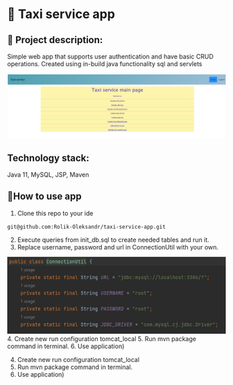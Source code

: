# 🚕 Taxi service app
## 📄 Project description:
 Simple web app that supports user authentication and have basic CRUD operations. Created using in-build java functionality sql and servlets

![pic](png/mainMenu.png)

## Technology stack:
Java 11, MySQL, JSP, Maven

## 📄How to use app
1. Clone this repo to your ide
```
git@github.com:Rolik-Oleksandr/taxi-service-app.git
```
2. Execute queries from init_db.sql to create needed tables and run it.
3. Replace username, password and url in ConnectionUtil with your own.

![pic](png/util.png)
4. Create new run configuration tomcat_local 
5. Run mvn package command in terminal. 
6. Use application)

4. Create new run configuration tomcat_local 
5. Run mvn package command in terminal. 
6. Use application)
